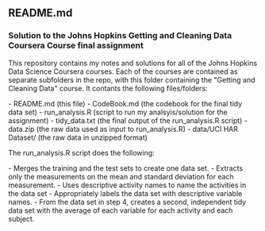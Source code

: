 ## README.md
### Solution to the Johns Hopkins Getting and Cleaning Data Coursera Course final assignment

<p>This repository contains my notes and solutions for all of the Johns Hopkins Data Science Coursera courses.  Each of the courses are contained as separate subfolders in the repo, with this folder containing the "Getting and Cleaning Data" course.  It contants the following files/folders:</p>
- README.md (this file)
- CodeBook.md (the codebook for the final tidy data set)
- run_analysis.R (script to run my analsyis/solution for the assignment)
- tidy_data.txt (the final output of the run_analysis.R script)
- data.zip (the raw data used as input to run_analysis.R)
- data/UCI HAR Dataset/ (the raw data in unzipped format)

<p>The run_analysis.R script does the following:</p>
 - Merges the training and the test sets to create one data set.
 - Extracts only the measurements on the mean and standard deviation for each measurement. 
 - Uses descriptive activity names to name the activities in the data set
 - Appropriately labels the data set with descriptive variable names. 
 - From the data set in step 4, creates a second, independent tidy data set with the average of each variable for each activity and each subject.

